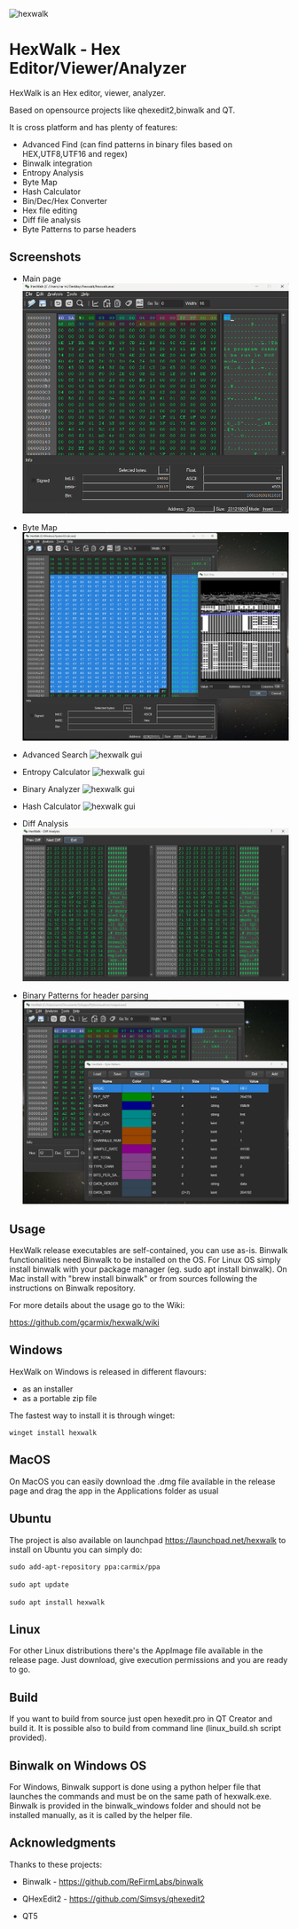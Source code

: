 ![hexwalk](hexwalk/images/hexwalk64.png)
# HexWalk - Hex Editor/Viewer/Analyzer
 
HexWalk is an Hex editor, viewer, analyzer.

Based on opensource projects like qhexedit2,binwalk and QT.

It is cross platform and has plenty of features:

* Advanced Find (can find patterns in binary files based on HEX,UTF8,UTF16 and regex)
* Binwalk integration
* Entropy Analysis
* Byte Map
* Hash Calculator
* Bin/Dec/Hex Converter
* Hex file editing
* Diff file analysis
* Byte Patterns to parse headers


## Screenshots

* Main page
![hexwalk gui](screenshots/hexwalk_gui1.png)

* Byte Map
![hexwalk gui](screenshots/hexwalk_gui17.png)

* Advanced Search
![hexwalk gui](screenshots/hexwalk_gui5.png)

* Entropy Calculator
![hexwalk gui](screenshots/hexwalk_gui2.png)

* Binary Analyzer
![hexwalk gui](screenshots/hexwalk_gui3.png)



* Hash Calculator
![hexwalk gui](screenshots/hexwalk_gui4.png)

* Diff Analysis
![hexwalk gui](screenshots/hexwalk_gui13.png)

* Binary Patterns for header parsing
![hexwalk gui](screenshots/hexwalk_gui15.png)

## Usage

HexWalk release executables are self-contained, you can use as-is.
Binwalk functionalities need Binwalk to be installed on the OS. For Linux OS simply install binwalk with your package manager (eg. sudo apt install binwalk). On Mac install with "brew install binwalk" or from sources following the instructions on Binwalk repository.

For more details about the usage go to the Wiki:

https://github.com/gcarmix/hexwalk/wiki

## Windows 
HexWalk on Windows is released in different flavours:
 - as an installer
 - as a portable zip file

The fastest way to install it is through winget:

```
winget install hexwalk
```
## MacOS
On MacOS you can easily download the .dmg file available in the release page and drag the app in the Applications folder as usual


## Ubuntu
The project is also available on launchpad
https://launchpad.net/hexwalk
to install on Ubuntu you can simply do:
```
sudo add-apt-repository ppa:carmix/ppa

sudo apt update

sudo apt install hexwalk
```

## Linux
For other Linux distributions there's the AppImage file available in the release page. Just download, give execution permissions and you are ready to go.

## Build
If you want to build from source just open hexedit.pro in QT Creator and build it.
It is possible also to build from command line (linux_build.sh script provided).

## Binwalk on Windows OS

For Windows, Binwalk support is done using a python helper file that launches the commands and must be on the same path of hexwalk.exe. Binwalk is provided in the binwalk_windows folder and should not be installed manually, as it is called by the helper file.

## Acknowledgments

Thanks to these projects:

* Binwalk - https://github.com/ReFirmLabs/binwalk

* QHexEdit2 - https://github.com/Simsys/qhexedit2

* QT5
